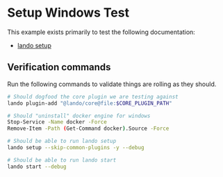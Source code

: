 Setup Windows Test
==================

This example exists primarily to test the following documentation:

* [lando setup](https://docs.lando.dev/cli/setup.html)

Verification commands
---------------------

Run the following commands to validate things are rolling as they should.

```bash
# Should dogfood the core plugin we are testing against
lando plugin-add "@lando/core@file:$CORE_PLUGIN_PATH"

# Should "uninstall" docker engine for windows
Stop-Service -Name docker -Force
Remove-Item -Path (Get-Command docker).Source -Force

# Should be able to run lando setup
lando setup --skip-common-plugins -y --debug

# Should be able to run lando start
lando start --debug
```
